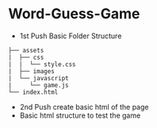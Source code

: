 # Word-Guess-Game

+ 1st Push Basic Folder Structure
```
├── assets
|  ├── css
|  |  └── style.css
|  ├── images
|  └── javascript
|     └── game.js
└── index.html
```
+ 2nd Push create basic html of the page 
+   Basic html structure to test the game